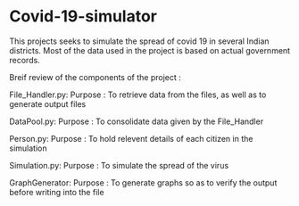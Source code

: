 # Covid-19-simulator
This projects seeks to simulate the spread of covid 19 in several Indian districts. Most of the data used in the project is based on actual government records. 

Breif review of the components of the project :

File_Handler.py:
    Purpose : To retrieve data from the files, as well as to generate output files
  
DataPool.py:
    Purpose : To consolidate data given by the File_Handler
   
Person.py:
    Purpose : To hold relevent details of each citizen in the simulation
   
Simulation.py:
    Purpose : To simulate the spread of the virus
   
GraphGenerator:
    Purpose : To generate graphs so as to verify the output before writing into the file

